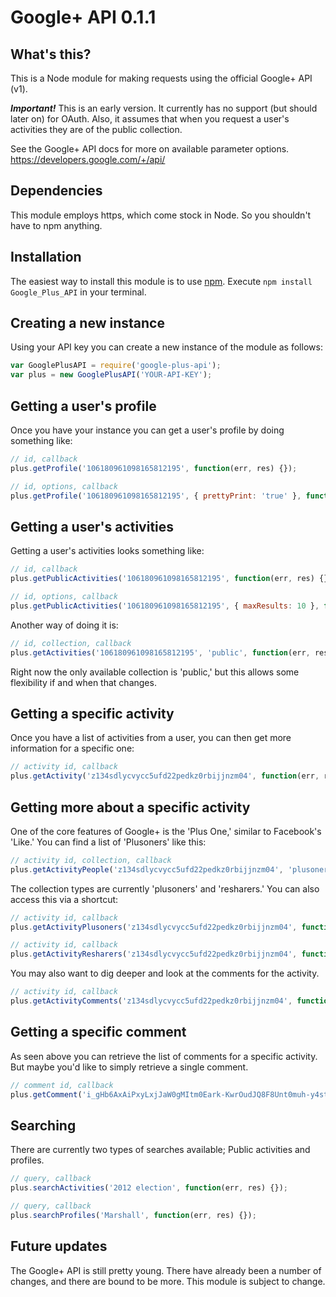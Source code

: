 Google+ API 0.1.1
=================

## What's this?

This is a Node module for making requests using the official Google+ API (v1).

***Important!*** This is an early version. It currently has no support (but should later on) for OAuth. Also, it assumes that when you request a user's activities they are of the public collection.

See the Google+ API docs for more on available parameter options. https://developers.google.com/+/api/

## Dependencies

This module employs https, which come stock in Node. So you shouldn't have to npm anything.

## Installation

The easiest way to install this module is to use [npm](http://npmjs.org/). Execute `npm install Google_Plus_API` in your terminal.

## Creating a new instance

Using your API key you can create a new instance of the module as follows:

```javascript
var GooglePlusAPI = require('google-plus-api');
var plus = new GooglePlusAPI('YOUR-API-KEY');
```

## Getting a user's profile

Once you have your instance you can get a user's profile by doing something like:

```javascript
// id, callback
plus.getProfile('106180961098165812195', function(err, res) {});

// id, options, callback
plus.getProfile('106180961098165812195', { prettyPrint: 'true' }, function(err, res) {});
```

## Getting a user's activities

Getting a user's activities looks something like:

```javascript
// id, callback
plus.getPublicActivities('106180961098165812195', function(err, res) {});

// id, options, callback
plus.getPublicActivities('106180961098165812195', { maxResults: 10 }, function(err, res) {});
```

Another way of doing it is:

```javascript
// id, collection, callback
plus.getActivities('106180961098165812195', 'public', function(err, res) {});
```

Right now the only available collection is 'public,' but this allows some flexibility if and when that changes.

## Getting a specific activity

Once you have a list of activities from a user, you can then get more information for a specific one:

```javascript
// activity id, callback
plus.getActivity('z134sdlycvycc5ufd22pedkz0rbijjnzm04', function(err, res) {});
```

## Getting more about a specific activity

One of the core features of Google+ is the 'Plus One,' similar to Facebook's 'Like.' You can find a list of 'Plusoners' like this:

```javascript
// activity id, collection, callback
plus.getActivityPeople('z134sdlycvycc5ufd22pedkz0rbijjnzm04', 'plusoners', function(err, res) {});
```

The collection types are currently 'plusoners' and 'resharers.' You can also access this via a shortcut:

```javascript
// activity id, callback
plus.getActivityPlusoners('z134sdlycvycc5ufd22pedkz0rbijjnzm04', function(err, res) {});

// activity id, callback
plus.getActivityResharers('z134sdlycvycc5ufd22pedkz0rbijjnzm04', function(err, res) {});
```

You may also want to dig deeper and look at the comments for the activity.

```javascript
// activity id, callback
plus.getActivityComments('z134sdlycvycc5ufd22pedkz0rbijjnzm04', function(err, res) {});
```

## Getting a specific comment

As seen above you can retrieve the list of comments for a specific activity. But maybe you'd like to simply retrieve a single comment.

```javascript
// comment id, callback
plus.getComment('i_gHb6AxAiPxyLxjJaW0gMItm0Eark-KwrOudJQ8F8Unt0muh-y4stTqGy_Tl24DKXYJWezdgDzlLveXdYO-Fg', function(err, res) {});
```

## Searching

There are currently two types of searches available; Public activities and profiles.

```javascript
// query, callback
plus.searchActivities('2012 election', function(err, res) {});

// query, callback
plus.searchProfiles('Marshall', function(err, res) {});
```

## Future updates

The Google+ API is still pretty young. There have already been a number of changes, and there are bound to be more. This module is subject to change.